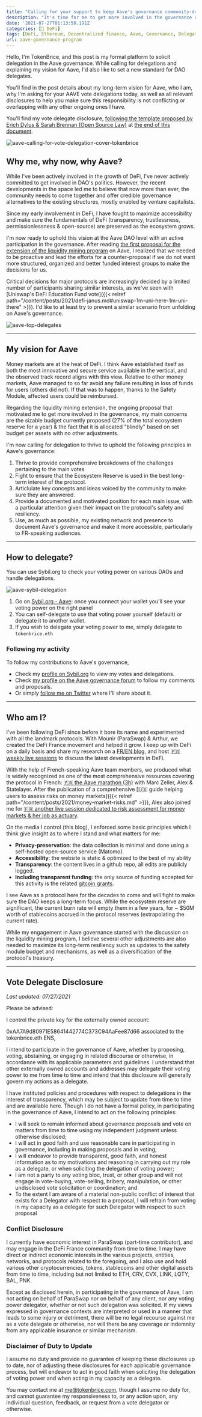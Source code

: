 ```yaml
---
title: "Calling for your support to keep Aave's governance community-driven"
description: "It's time for me to get more involved in the governance of a decentralized protocol to uphold DeFi's grassroots values: today, I'm calling for your vote delegations in Aave's governance."
date: '2021-07-27T01:13:50.191Z'
categories: [🌌 DeFi]
tags: [DeFi, Ethereum, Decentralized finance, Aave, Governance, Delegation]
url: aave-governance-program
---
```


Hello, I'm TokenBrice, and this post is my formal platform to solicit delegation in the Aave governance. While calling for delegations and explaining my vision for Aave, I'd also like to set a new standard for DAO delegates. 

You'll find in the post details about my long-term vision for Aave, who I am, why I'm asking for your AAVE vote delegations today, as well as all relevant disclosures to help you make sure this responsibility is not conflicting or overlapping with any other ongoing ones I have.

You'll find my vote delegate disclosure, [following the template proposed by Erich Dylus & Sarah Brennan (Open Source Law)](https://github.com/ErichDylus/Open-Source-Law/blob/main/forms/legal/Vote%20Delegate%20Disclosure.md) at [the end of this document](#vote-delegate-disclosure).

![aave-calling-for-vote-delegation-cover-tokenbrice](/img/2021/aave-governance-platform/cover.png)

## Why me, why now, why Aave?

While I've been actively involved in the growth of DeFi, I've never actively committed to get involved in DAO's politics. However, the recent developments in the space led me to believe that now more than ever, the community needs to come together and offer credible governance alternatives to the existing structures, mostly enabled by venture capitalists.

Since my early involvement in DeFi, I have fought to maximize accessibility and make sure the fundamentals of DeFi (transparency, trustlessness, permissionlessness & open-source) are preserved as the ecosystem grows.

I'm now ready to uphold this vision at the Aave DAO level with an active participation in the governance. After reading [the first proposal for the extension of the liquidity mining program](https://governance.aave.com/t/arc-extend-aave-liquidity-mining-rewards/4852) on Aave, I realized that we needed to be proactive and lead the efforts for a counter-proposal if we do not want more structured, organized and better funded interest groups to make the decisions for us.

Critical decisions for major protocols are increasingly decided by a limited number of participants sharing similar interests, as we've seen with [Uniswap's DeFi Education Fund vote]({{< relref path="/content/posts/2021/defi-janus.md#uniswap-1m-uni-here-1m-uni-there" >}}). I'd like to at least try to prevent a similar scenario from unfolding on Aave's governance.

![aave-top-delegates](/img/2021/aave-governance-platform/sybil-delegates.png "Most AAVE top delegates are either venture capitalists (ex: FranklinBi / Pantera Capital) or received most of their voting power thanks to a delegation from such actor, such as BlockchainHEC or CalBlockchain")

---

## My vision for Aave

Money markets are at the heat of DeFi. I think Aave established itself as both the most innovative and secure service available in the vertical, and the observed track record aligns with this view. Relative to other money markets, Aave managed to so far avoid any failure resulting in loss of funds for users (others did not). If that was to happen, thanks to the Safety Module, affected users could be reimbursed.

Regarding the liquidity mining extension, the ongoing proposal that motivated me to get more involved in the governance, my main concerns are the sizable budget currently proposed (27% of the total ecosystem reserve for a year) & the fact that it is allocated "blindly" based on set budget per assets with no other adjustments.

I'm now calling for delegation to thrive to uphold the following principles in Aave's governance:

1. Thrive to provide comprehensive breakdowns of the challenges pertaining to the main votes
2. Fight to ensure that the Ecosystem Reserve is used in the best long-term interest of the protocol.
3. Articlulate key concepts and ideas voiced by the community to make sure they are answered.
4. Provide a documented and motivated position for each main issue, with a particular attention given their impact on the protocol's safety and resiliency.
5. Use, as much as possible, my existing network and presence to document Aave's governance and make it more accessible, particularly to FR-speaking audiences. 

---

## How to delegate?

You can use Sybil.org to check your voting power on various DAOs and handle delegations. 

![aave-sybil-delegation](/img/2021/aave-governance-platform/aave-sybil.png)

1. Go on [Sybil.org - Aave](https://sybil.org/#/delegates/aave): once you connect your wallet you'll see your voting power on the right panel
2. You can self-delegate to use that voting power yourself (default) or delegate it to another wallet.
3. If you wish to delegate your voting power to me, simply delegate to `tokenbrice.eth` 

### Following my activity

To follow my contributions to Aave's governance, 

- Check my [profile on Sybil.org](https://sybil.org/#/delegates/aave/0xAA7A9d80971E58641442774C373C94AaFee87d66) to view my votes and delegations.
- Check [my profile on the Aave governance forum](https://governance.aave.com/u/tokenbrice/summary) to follow my comments and proposals.
- Or simply [follow me on Twitter](https://twitter.com/tokenbrice/) where I'll share about it.

---

## Who am I?

I've been following DeFi since before it bore its name and experimented with all the landmark protocols. With Mounir (ParaSwap) & Arthur, we created the DeFi France movement and helped it grow. I keep up with DeFi on a daily basis and share my research on a [FR/EN blog](http://tokenbrice.xyz/), and host [🇫🇷 weekly live sessions](https://www.twitch.tv/tokenbrice) to discuss the latest developments in DeFi.

With the help of French-speaking Aave team members, we produced what is widely recognized as one of the most comprehensive resources covering the protocol in French: [🇫🇷 the Aave marathon (3h)](https://www.youtube.com/watch?v=XSL0JbBxvRM&list=PLreQl_vxgtPh-13wNlEWui7RTioCOFweN&index=2) with Marc Zeller, Alex & Statelayer. After the publication of a comprehensive [🇺🇸 guide helping users to assess risks on money markets]({{< relref path="/content/posts/2021/money-market-risks.md" >}}), Alex also joined me for [🇫🇷 another live session dedicated to risk assessment for money markets & her job as actuary](https://www.youtube.com/watch?v=0L9DiHOouaY&list=PLreQl_vxgtPhSZeMiTbzXAjL_U-_NnQwD&index=23).

On the media I control (this blog), I enforced some basic principles which I think give insight as to where I stand and what matters for me:

* **Privacy-preservation**: the data collection is minimal and done using a self-hosted open-source service (Matomo).
* **Accessibility**: the website is static & optimized to the best of my ability
* **Transparency**: the content lives in a github repo, all edits are publicly logged. 
* **Including transparent funding**: the only source of funding accepted for this activity is the related [gitcoin grants](https://gitcoin.co/grants/811/tokenbrice-evangelizing-defi-in-fr-en).

I see Aave as a protocol here for the decades to come and will fight to make sure the DAO keeps a long-term focus. While the ecosystem reserve are significant, the current burn rate will empty them in a few years, for ~ $50M worth of stablecoins accrued in the protocol reserves (extrapolating the current rate).

While my engagement in Aave governance started with the discussion on the liquidity mining program, I believe several other adjustments are also needed to maximize its long-term resiliency such as updates to the safety module budget and mechanisms, as well as a diversification of the protocol's treasury.

---

## Vote Delegate Disclosure

_Last updated: 07/27/2021_

Please be advised:

I control the private key for the externally owned account:

0xAA7A9d80971E58641442774C373C94AaFee87d66 associated to the tokenbrice.eth ENS,

I intend to participate in the governance of Aave, whether by proposing, voting, abstaining, or engaging in related discourse or otherwise, in accordance with its applicable parameters and guidelines. I understand that other externally owned accounts and addresses may delegate their voting power to me from time to time and intend that this disclosure will generally govern my actions as a delegate.

I have instituted policies and procedures with respect to delegations in the interest of transparency, which may be subject to update from time to time and are available here. Though I do not have a formal policy, in participating in the governance of Aave, I intend to act on the following principles:



* I will seek to remain informed about governance proposals and vote on matters from time to time using my independent judgment unless otherwise disclosed;
* I will act in good faith and use reasonable care in participating in governance, including in making proposals and in voting;
* I will endeavor to provide transparent, good faith, and honest information as to my motivations and reasoning in carrying out my role as a delegate, or when soliciting the delegation of voting power;
* I am not a party to any voting bloc, trust, or other group and will not engage in vote-buying, vote-selling, bribery, manipulation, or other undisclosed vote solicitation or coordination; and
* To the extent I am aware of a material non-public conflict of interest that exists for a Delegator with respect to a proposal, I will refrain from voting in my capacity as a delegate for such Delegator with respect to such proposal


### Conflict Disclosure

I currently have economic interest in ParaSwap (part-time contributor), and may engage in the DeFi France community from time to time. I may have direct or indirect economic interests in the various projects, entities, networks, and protocols related to the foregoing, and I also use and hold various other cryptocurrencies, tokens, stablecoins and other digital assets from time to time, including but not limited to ETH, CRV, CVX, LINK, LQTY, BAL, PNK.

Except as disclosed herein, in participating in the governance of Aave, I am not acting on behalf of ParaSwap nor on behalf of any client, nor any voting power delegator, whether or not such delegation was solicited. If my views expressed in governance contexts are interpreted or used in a manner that leads to some injury or detriment, there will be no legal recourse against me as a vote delegate or otherwise, nor will there be any coverage or indemnity from any applicable insurance or similar mechanism.


### Disclaimer of Duty to Update

I assume no duty and provide no guarantee of keeping these disclosures up to date, nor of adjusting these disclosures for each applicable governance process, but will endeavor to act in good faith when soliciting the delegation of voting power and when acting in my capacity as a delegate.

You may contact me at me@tokenbrice.com, though I assume no duty for, and cannot guarantee my responsiveness to, or any action upon, any individual question, feedback, or request from a vote delegator or otherwise.